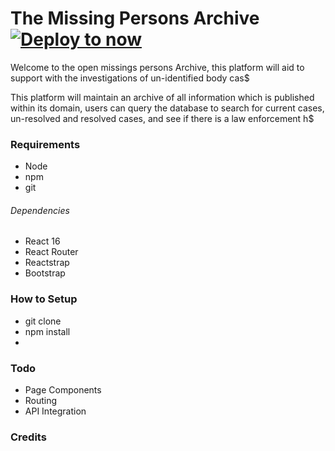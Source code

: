 # The Missing Persons Archive  [![Deploy to now](https://deploy.now.sh/static/button.svg)](https://deploy.now.sh/?repo=https://github.com/koolamusic/mpa-react)

Welcome to the open missings persons Archive, this platform will aid to support with the investigations of un-identified body cas$

This platform will maintain an archive of all information which is published within its domain,
users can query the database to search for current cases, un-resolved and resolved cases, and see if there is a law enforcement h$


### Requirements 

- Node
- npm
- git 



###### Dependencies

- React 16
- React Router
- Reactstrap
- Bootstrap




### How to Setup 
- git clone 
- npm install 
- 


### Todo 

- Page Components
- Routing 
- API Integration



### Credits


